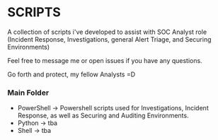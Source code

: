 # SCRIPTS

A collection of scripts i've developed to assist with SOC Analyst role
(Incident Response, Investigations, general Alert Triage, and Securing Environments)


Feel free to message me or open issues if you have any questions.

Go forth and protect, my fellow Analysts =D



### Main Folder

- PowerShell -> Powershell scripts used for Investigations, Incident Response, as well as Securing and Auditing Environments.
- Python -> tba
- Shell -> tba
